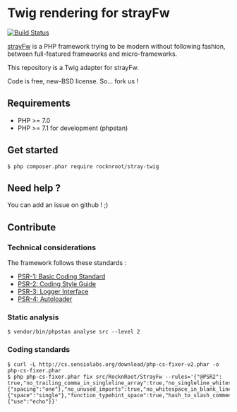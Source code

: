 # Twig rendering for strayFw

[![Build Status](https://travis-ci.org/RocknRoot/strayTwig.png?branch=master)](https://travis-ci.org/RocknRoot/strayTwig)

[strayFw](https://github.com/RocknRoot/strayFw 'strayFw') is a PHP framework trying to be modern without following fashion, between full-featured frameworks and micro-frameworks.

This repository is a Twig adapter for strayFw.

Code is free, new-BSD license. So... fork us !

## Requirements

* PHP >= 7.0
* PHP >= 7.1 for development (phpstan)

## Get started

    $ php composer.phar require rocknroot/stray-twig

## Need help ?

You can add an issue on github ! ;)

## Contribute

### Technical considerations

The framework follows these standards :

* [PSR-1: Basic Coding Standard](https://github.com/php-fig/fig-standards/blob/master/accepted/PSR-1-basic-coding-standard.md 'PSR-1: Basic Coding Standard')
* [PSR-2: Coding Style Guide](https://github.com/php-fig/fig-standards/blob/master/accepted/PSR-2-coding-style-guide.md 'PSR-2: Coding Style Guide')
* [PSR-3: Logger Interface](https://github.com/php-fig/fig-standards/blob/master/accepted/PSR-3-logger-interface.md 'PSR-3: Logger Interface')
* [PSR-4: Autoloader](https://github.com/php-fig/fig-standards/blob/master/accepted/PSR-4-autoloader.md 'PSR-4: Autoloader')

### Static analysis

    $ vendor/bin/phpstan analyse src --level 2

### Coding standards

    $ curl -L http://cs.sensiolabs.org/download/php-cs-fixer-v2.phar -o php-cs-fixer.phar
    $ php php-cs-fixer.phar fix src/RocknRoot/StrayFw --rules='{"@PSR2": true,"no_trailing_comma_in_singleline_array":true,"no_singleline_whitespace_before_semicolons":true,"concat_space":{"spacing":"one"},"no_unused_imports":true,"no_whitespace_in_blank_line":true,"ordered_imports":true,"blank_line_after_opening_tag":true,"declare_equal_normalize":{"space":"single"},"function_typehint_space":true,"hash_to_slash_comment":true,"lowercase_cast":true,"method_separation":true,"native_function_casing":true,"no_blank_lines_after_class_opening":true,"no_blank_lines_after_phpdoc":true,"no_leading_import_slash":true,"no_leading_namespace_whitespace":true,"no_mixed_echo_print":{"use":"echo"}}'
